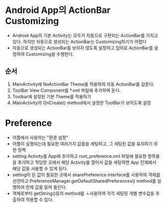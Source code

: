 # Android  App의 ActionBar Customizing
* Android App의 기본 Activity는 모두가 자동으로 구현되는 ActionBar를 가지고 있다.
    하지만 자동으로 생성되는 ActionBar는 Customizing하기가 어렵다
* 자동으로 생성되는 ActionBar를 보이지 않도록 설정하고 임의로 ActionBar를 설정하여 Customizing을 수행한다.

## 순서
1. MainActivity에 NoActionBar Theme를 적용하여 자동 ActionBar를 감춘다.
2. ToolBar View Component를 *.xml 파일에 추가하여 둔다.
3. Toolbar에 설정된 기본 Theme를 적용하기
4. MainActivity의 OnCreate() method에서 설정한 ToolBar가 보이도록 설정

# Preference
* 어플에서 사용하는 "환경 설정"
* 어플이 실행되는데 필요한 여러가지 값들을 세팅하고, 그 세팅된 값을 유지하기 위한 정책
* setting Activity를 App에 추가하고 root_preference.xml 파일에 필요한 항목들을 추가하고
    적당한 곳에서 해당 Activity를 열어서 값을 세팅하면 App 전체에서 해당 값을 사용할 수 있게 된다.
* setting이 된 값이 필요한 곳에서 sharePreference interface를 사용하여 객체를 선언하고
PreferenceManager.getDefaultSharedPreferences() method를 실행하여 전체 값을 읽어 들인다.
* 객체로부터 getString()등의 method를 ㅅ사용하여 각각 세팅된 개별 변수값을 추출하여 적용할 수 있다.


